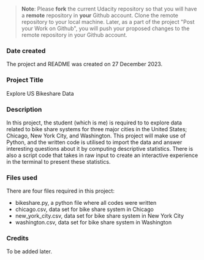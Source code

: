 >**Note**: Please **fork** the current Udacity repository so that you will have a **remote** repository in **your** Github account. Clone the remote repository to your local machine. Later, as a part of the project "Post your Work on Github", you will push your proposed changes to the remote repository in your Github account.

### Date created
The project and README was created on 27 December 2023.

### Project Title
Explore US Bikeshare Data

### Description
In this project, the student (which is me) is required to to explore data related to bike share systems for three major cities in the United States; Chicago, New York City, and Washington. This project will make use of Python, and the written code is utilised to import the data and answer interesting questions about it by computing descriptive statistics. There is also a script code that takes in raw input to create an interactive experience in the terminal to present these statistics.

### Files used
There are four files required in this project:
* bikeshare.py, a python file where all codes were written
* chicago.csv, data set for bike share system in Chicago
* new_york_city.csv, data set for bike share system in New York City
* washington.csv, data set for bike share system in Washington

### Credits
To be added later.

